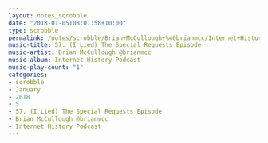 ```yaml
---
layout: notes_scrobble
date: "2018-01-05T08:01:58+10:00"
type: scrobble
permalink: /notes/scrobble/Brian+McCullough+%40brianmcc/Internet+History+Podcast/56a4759b55de2755281a6bcc465b4e9a9f3583cf.html
music-title: 57. (I Lied) The Special Requests Episode
music-artist: Brian McCullough @brianmcc
music-album: Internet History Podcast
music-play-count: "1"
categories:
- scrobble
- January
- 2018
- 5
- 57. (I Lied) The Special Requests Episode
- Brian McCullough @brianmcc
- Internet History Podcast
---
```

